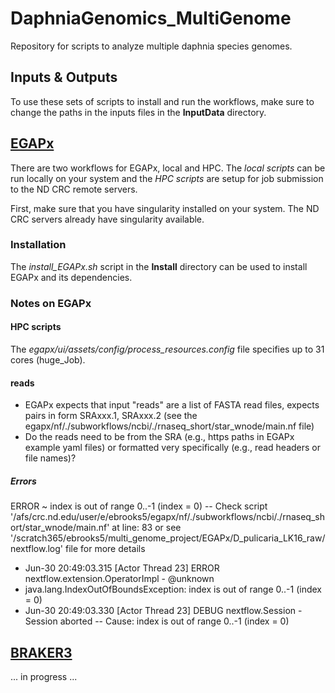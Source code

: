 # DaphniaGenomics_MultiGenome
Repository for scripts to analyze multiple daphnia species genomes.

## Inputs & Outputs

To use these sets of scripts to install and run the workflows, make sure to change the paths in the inputs files in the <b>InputData</b> directory.


## [EGAPx](https://github.com/ncbi/egapx/)
There are two workflows for EGAPx, local and HPC. The <i>local scripts</i> can be run locally on your system and the <i>HPC scripts</i> are setup for job submission to the ND CRC remote servers.

First, make sure that you have singularity installed on your system. The ND CRC servers already have singularity available.

### Installation

The <i>install_EGAPx.sh</i> script in the <b>Install</b> directory can be used to install EGAPx and its dependencies.

### Notes on EGAPx

#### HPC scripts
The <i>egapx/ui/assets/config/process_resources.config</i> file specifies up to 31 cores (huge_Job).

#### reads
- EGAPx expects that input "reads" are a list of FASTA read files, expects pairs in form SRAxxx.1, SRAxxx.2 (see the egapx/nf/./subworkflows/ncbi/./rnaseq_short/star_wnode/main.nf file)
- Do the reads need to be from the SRA (e.g., https paths in EGAPx example yaml files) or formatted very specifically (e.g., read headers or file names)?

##### Errors
ERROR ~ index is out of range 0..-1 (index = 0)
-- Check script '/afs/crc.nd.edu/user/e/ebrooks5/egapx/nf/./subworkflows/ncbi/./rnaseq_short/star_wnode/main.nf' at line: 83 or see '/scratch365/ebrooks5/multi_genome_project/EGAPx/D_pulicaria_LK16_raw/nextflow.log' file for more details
- Jun-30 20:49:03.315 [Actor Thread 23] ERROR nextflow.extension.OperatorImpl - @unknown
- java.lang.IndexOutOfBoundsException: index is out of range 0..-1 (index = 0)
- Jun-30 20:49:03.330 [Actor Thread 23] DEBUG nextflow.Session - Session aborted -- Cause: index is out of range 0..-1 (index = 0)


## [BRAKER3](https://github.com/Gaius-Augustus/BRAKER)
... in progress ...
